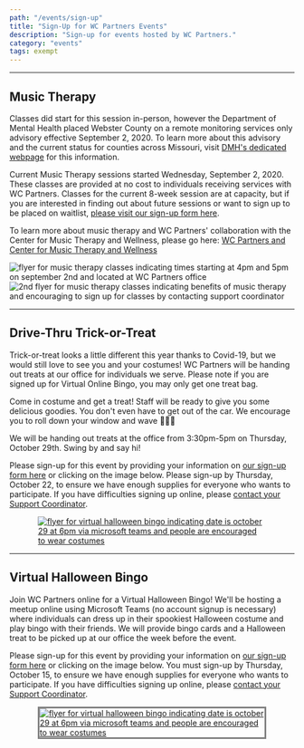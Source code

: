 ```yaml
---
path: "/events/sign-up"
title: "Sign-Up for WC Partners Events"
description: "Sign-up for events hosted by WC Partners."
category: "events"
tags: exempt
---
```


---

## Music Therapy

Classes did start for this session in-person, however the Department of Mental Health placed Webster County on a remote monitoring services only advisory effective September 2, 2020. To learn more about this advisory and the current status for counties across Missouri, visit [DMH's dedicated webpage](https://dmh.mo.gov/dev-disabilities/covid-19-information/county-status) for this information.

Current Music Therapy sessions started Wednesday, September 2, 2020. These classes are provided at no cost to individuals receiving services with WC Partners. Classes for the current 8-week session are at capacity, but if you are interested in finding out about future sessions or want to sign up to be placed on waitlist, [please visit our sign-up form here](https://forms.office.com/Pages/ResponsePage.aspx?id=rHl3xfiVYUypCCivdEeGZlACl5a-Wa9GqWSl2_5J2o9UMDNZUTZNTFlSU1pJRURIUkVPOFNKTkVUVi4u).

To learn more about music therapy and WC Partners' collaboration with the Center for Music Therapy and Wellness, please go here: [WC Partners and Center for Music Therapy and Wellness](/events/music-therapy)

<div class="grid">
<img src="https://res.cloudinary.com/wcpartners/image/upload/v1597156932/mtpromo-1_yo2jb6.png" alt="flyer for music therapy classes indicating times starting at 4pm and 5pm on september 2nd and located at WC Partners office" class="events2-grid event-img">
<img src="https://res.cloudinary.com/wcpartners/image/upload/v1597156933/mtpromo-2_ncv4te.png" alt="2nd flyer for music therapy classes indicating benefits of music therapy and encouraging to sign up for classes by contacting support coordinator" class="events2-grid event-img">
</div>

---

## Drive-Thru Trick-or-Treat

Trick-or-treat looks a little different this year thanks to Covid-19, but we would still love to see you and your costumes! WC Partners will be handing out treats at our office for individuals we serve. Please note if you are signed up for Virtual Online Bingo, you may only get one treat bag.

Come in costume and get a treat! Staff will be ready to give you some delicious goodies. You don't even have to get out of the car. We encourage you to roll down your window and wave 👋👋👋

We will be handing out treats at the office from 3:30pm-5pm on Thursday, October 29th. Swing by and say hi!

Please sign-up for this event by providing your information on [our sign-up form here](https://forms.office.com/Pages/ResponsePage.aspx?id=rHl3xfiVYUypCCivdEeGZlACl5a-Wa9GqWSl2_5J2o9UM0JEWTVVWEtZVkFSMU0wRk5HUlRYRU9MRS4u) or clicking on the image below. Please sign-up by Thursday, October 22, to ensure we have enough supplies for everyone who wants to participate. If you have difficulties signing up online, please [contact your Support Coordinator](/sc-contact).

<div style="display: flex; max-width: 80%; min-width: 250px; margin: 0 auto;">
<a href="https://forms.office.com/Pages/ResponsePage.aspx?id=rHl3xfiVYUypCCivdEeGZlACl5a-Wa9GqWSl2_5J2o9UM0JEWTVVWEtZVkFSMU0wRk5HUlRYRU9MRS4u" style="margin: 0 auto;">
<img src="https://res.cloudinary.com/wcpartners/image/upload/v1601572082/drive-thru-trick-or-treat_ubvdf4.png" alt="flyer for virtual halloween bingo indicating date is october 29 at 6pm via microsoft teams and people are encouraged to wear costumes"></a>
</div>

---

## Virtual Halloween Bingo

Join WC Partners online for a Virtual Halloween Bingo! We'll be hosting a meetup online using Microsoft Teams (no account signup is necessary) where individuals can dress up in their spookiest Halloween costume and play bingo with their friends. We will provide bingo cards and a Halloween treat to be picked up at our office the week before the event.

Please sign-up for this event by providing your information on [our sign-up form here](https://forms.office.com/Pages/ResponsePage.aspx?id=rHl3xfiVYUypCCivdEeGZlACl5a-Wa9GqWSl2_5J2o9UODNLTElYVTdXTFFSNjZOQllRSU5WMVkyQi4u) or clicking on the image below. You must sign-up by Thursday, October 15, to ensure we have enough supplies for everyone who wants to participate. If you have difficulties signing up online, please [contact your Support Coordinator](/sc-contact).

<div style="display: flex; max-width: 80%; min-width: 375px; margin: 0 auto; padding-bottom: 2rem">
<a href="https://forms.office.com/Pages/ResponsePage.aspx?id=rHl3xfiVYUypCCivdEeGZlACl5a-Wa9GqWSl2_5J2o9UODNLTElYVTdXTFFSNjZOQllRSU5WMVkyQi4u" style="margin: 0 auto; border: solid gray; ">
<img src="https://res.cloudinary.com/wcpartners/image/upload/v1599748738/Halloween-Bingo-Party-flyer_ijc9wb.jpg" alt="flyer for virtual halloween bingo indicating date is october 29 at 6pm via microsoft teams and people are encouraged to wear costumes"></a>
</div>
